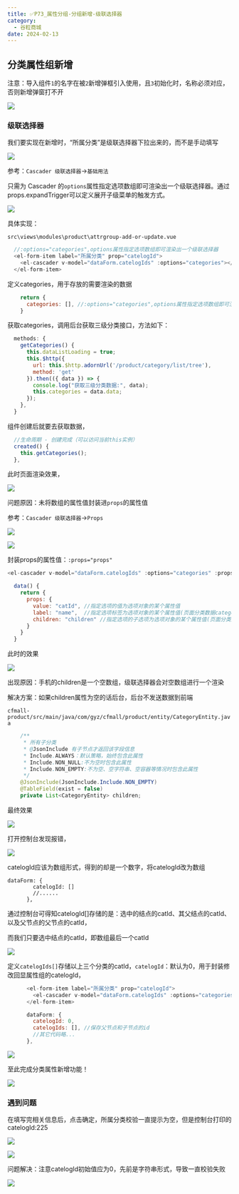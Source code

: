 ```yaml
---
title: ✅P73_属性分组-分组新增-级联选择器
category:
  - 谷粒商城
date: 2024-02-13
---
```


<!-- more -->

## 分类属性组新增

注意：导入组件`1`的名字在被`2`新增弹框引入使用，且`3`初始化时，名称必须对应，否则新增弹窗打不开

![](https://cfmall-hello.oss-cn-beijing.aliyuncs.com/img/202311/202311161124256.png#id=dqoDs&originHeight=283&originWidth=923&originalType=binary&ratio=1&rotation=0&showTitle=false&status=done&style=none&title=)

### 级联选择器

我们要实现在新增时，“所属分类”是级联选择器下拉出来的，而不是手动填写

![](https://cfmall-hello.oss-cn-beijing.aliyuncs.com/img/202311/202311161124284.png#id=aXPoM&originHeight=471&originWidth=941&originalType=binary&ratio=1&rotation=0&showTitle=false&status=done&style=none&title=)

参考：`Cascader 级联选择器`->`基础用法`

只需为 Cascader 的`options`属性指定选项数组即可渲染出一个级联选择器。通过props.expandTrigger可以定义展开子级菜单的触发方式。

![](https://cfmall-hello.oss-cn-beijing.aliyuncs.com/img/202311/202311161124246.png#id=VuHX4&originHeight=220&originWidth=747&originalType=binary&ratio=1&rotation=0&showTitle=false&status=done&style=none&title=)

具体实现：

`src\views\modules\product\attrgroup-add-or-update.vue`

```javascript
  //:options="categories",options属性指定选项数组即可渲染出一个级联选择器
  <el-form-item label="所属分类" prop="catelogId">
    <el-cascader v-model="dataForm.catelogIds" :options="categories"></el-cascader>
  </el-form-item>
```

定义categories，用于存放的需要渲染的数据

```javascript
    return {
      categories: [], //:options="categories",options属性指定选项数组即可渲染出一个级联选择器
	}
```

获取categories，调用后台获取三级分类接口，方法如下：

```javascript
  methods: {
	getCategories() {
      this.dataListLoading = true;
      this.$http({
        url: this.$http.adornUrl('/product/category/list/tree'),
        method: 'get'
      }).then(({ data }) => {
        console.log("获取三级分类数据:", data);
        this.categories = data.data;
      });
    },
  }
```

组件创建后就要去获取数据，

```javascript
  //生命周期 - 创建完成（可以访问当前this实例）
  created() {
    this.getCategories();
  },
```

此时页面渲染效果，

![](https://cfmall-hello.oss-cn-beijing.aliyuncs.com/img/202311/202311161124543.png#id=ghtHA&originHeight=463&originWidth=478&originalType=binary&ratio=1&rotation=0&showTitle=false&status=done&style=none&title=)

问题原因：未将数组的属性值封装进`props`的属性值

参考：`Cascader 级联选择器`->`Props`

![](https://cfmall-hello.oss-cn-beijing.aliyuncs.com/img/202311/202311161124250.png#id=Pkgew&originHeight=282&originWidth=807&originalType=binary&ratio=1&rotation=0&showTitle=false&status=done&style=none&title=)

![](https://cfmall-hello.oss-cn-beijing.aliyuncs.com/img/202311/202311161124281.png#id=Cmz01&originHeight=690&originWidth=919&originalType=binary&ratio=1&rotation=0&showTitle=false&status=done&style=none&title=)

封装props的属性值：`:props="props"`

```javascript
<el-cascader v-model="dataForm.catelogIds" :options="categories" :props="props"></el-cascader>
```

```javascript
  data() {
    return {
      props: {
        value: "catId", //指定选项的值为选项对象的某个属性值
        label: "name",  //指定选项标签为选项对象的某个属性值(页面分类数据category对象的name字段)
        children: "children" //指定选项的子选项为选项对象的某个属性值(页面分类数据category对象的children)
      }
    }
  }
```

此时的效果

![](https://cfmall-hello.oss-cn-beijing.aliyuncs.com/img/202311/202311161124127.png#id=Ipm4G&originHeight=493&originWidth=946&originalType=binary&ratio=1&rotation=0&showTitle=false&status=done&style=none&title=)

出现原因：手机的children是一个空数组，级联选择器会对空数组进行一个渲染

解决方案：如果children属性为空的话后台，后台不发送数据到前端

`cfmall-product/src/main/java/com/gyz/cfmall/product/entity/CategoryEntity.java`

```java
	/**
	 * 所有子分类
	 * @JsonInclude 有子节点才返回该字段信息
	 * Include.ALWAYS：默认策略，始终包含此属性
	 * Include.NON_NULL:不为空时包含此属性
	 * Include.NON_EMPTY:不为空、空字符串、空容器等情况时包含此属性
	 */
	@JsonInclude(JsonInclude.Include.NON_EMPTY)
	@TableField(exist = false)
	private List<CategoryEntity> children;
```

最终效果

![](https://cfmall-hello.oss-cn-beijing.aliyuncs.com/img/202311/202311161124838.png#id=hTiRA&originHeight=469&originWidth=961&originalType=binary&ratio=1&rotation=0&showTitle=false&status=done&style=none&title=)

打开控制台发现报错，

![](https://cfmall-hello.oss-cn-beijing.aliyuncs.com/img/202311/202311161124807.png#id=SAsYF&originHeight=277&originWidth=693&originalType=binary&ratio=1&rotation=0&showTitle=false&status=done&style=none&title=)

catelogId应该为数组形式，得到的却是一个数字，将catelogId改为数组

```
dataForm: {
        catelogId: []
		//......
      },
```

通过控制台可得知catelogId[]存储的是：选中的结点的catId、其父结点的catId、以及父节点的父节点的catId，

而我们只要选中结点的catId，即数组最后一个catId

![](https://cfmall-hello.oss-cn-beijing.aliyuncs.com/img/202311/202311161124899.png#id=ksduX&originHeight=557&originWidth=1385&originalType=binary&ratio=1&rotation=0&showTitle=false&status=done&style=none&title=)

定义`catelogIds[]`存储以上三个分类的catId，`catelogId`：默认为0，用于封装修改回显属性组的catelogId，

```javascript
      <el-form-item label="所属分类" prop="catelogId">
        <el-cascader v-model="dataForm.catelogIds" :options="categories" :props="props"></el-cascader>
      </el-form-item>
```

```javascript
      dataForm: {
        catelogId: 0,
        catelogIds: [], //保存父节点和子节点的id
        //其它代码略...
      },
```

![](https://cfmall-hello.oss-cn-beijing.aliyuncs.com/img/202311/202311161124837.png#id=TREYX&originHeight=326&originWidth=843&originalType=binary&ratio=1&rotation=0&showTitle=false&status=done&style=none&title=)

至此完成分类属性新增功能！

![](https://cfmall-hello.oss-cn-beijing.aliyuncs.com/img/202311/202311161124898.png#id=xb6wh&originHeight=232&originWidth=1232&originalType=binary&ratio=1&rotation=0&showTitle=false&status=done&style=none&title=)

### 遇到问题

在填写完相关信息后，点击确定，所属分类校验一直提示为空，但是控制台打印的catelogId:225

![](https://cfmall-hello.oss-cn-beijing.aliyuncs.com/img/202311/202311161124430.png#id=PnIIo&originHeight=467&originWidth=941&originalType=binary&ratio=1&rotation=0&showTitle=false&status=done&style=none&title=)

![](https://cfmall-hello.oss-cn-beijing.aliyuncs.com/img/202311/202311161124949.png#id=I8b96&originHeight=107&originWidth=451&originalType=binary&ratio=1&rotation=0&showTitle=false&status=done&style=none&title=)

问题解决：注意catelogId初始值应为0，先前是字符串形式，导致一直校验失败

![](https://cfmall-hello.oss-cn-beijing.aliyuncs.com/img/202311/202311161124966.png#id=sfz8L&originHeight=353&originWidth=436&originalType=binary&ratio=1&rotation=0&showTitle=false&status=done&style=none&title=)
